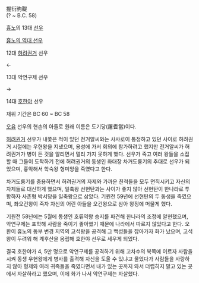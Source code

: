 握衍胊鞮  
(? ~ B.C. 58)

[흉노](%ED%9D%89%EB%85%B8.md)의 13대 [선우](%EC%84%A0%EC%9A%B0.md)  

[흉노의 역대 선우](%ED%9D%89%EB%85%B8#s-9.md)

12대 [허려권거](%ED%97%88%EB%A0%A4%EA%B6%8C%EA%B1%B0.md) 선우

←

13대 악연구제 선우

→

14대 [호한야](%ED%98%B8%ED%95%9C%EC%95%BC.md) 선우

재위 기간은 BC 60 ~ BC 58  

[오유](%EC%98%A4%EC%9C%A0.md) 선우의 현손의 아들로 원래 이름은 도기당(屠耆當)이다.

[허려권거](%ED%97%88%EB%A0%A4%EA%B6%8C%EA%B1%B0.md) 선우가 내쫓은 적이 있던 전거알씨와는 사사로이
통정하고 있던 사이로 허려권거 시절에는 우현왕을 지냈으며, 용성에 가서 회의에 참가하려고 했지만 전거알씨가 허려권거가 병이 든 것을 알리면서
멀리 가지 못하게 했다. 선우가 죽고 여러 왕들을 소집할 때 그들이 도착하기 전에 허려권거의 동생인 좌대장 차거도륭기의 추대로 선우가
되었으며, 흉악해서 학숙왕 형미앙을 죽였다고 한다.

차거도륭기를 중용하면서 허려권거의 자제와 가까운 친척들을 모두 면직시키고 자신의 자제들로 대신하게 했으며, 일축왕 선현탄과는 사이가 좋지
않아 선현탄이 한나라로 투항하자 사촌형 박서당을 일축왕으로 삼았다. 기원전 59년에 선현탄의 두 동생을 죽였으며, 좌오건왕이 죽자 자신의
어린 아들을 오건왕으로 삼아 왕정에 머물게 했다.  

기원전 58년에는 5월에 동생인 호류약왕 승지를 파견해 한나라의 조정에 알현했으며, 악연구제는 포학해 사람을 죽이기 좋아했기 때문에 나라에서
따르지 않았다고 한다. 오환이 흉노의 동부 변경 지역의 고석왕을 공격해 그 백성들을 잡아가자 화가 났으며, 고석왕이 두려워 해 계후산을
옹립해 호한야 선우로 세우게 되었다.  

결국 호한야가 4, 5만 명으로 악연구제를 공격하기 위해 고차수의 북쪽에 이르자 사람을 시켜 동생 우현왕에게 병사를 출격해 자신을 도울 수
있냐고 물었다가 사람들을 사랑하지 않아 형제와 여러 귀족들을 죽였다면서 내가 있는 곳까지 와서 더럽히지 말고 있는 곳에서 자살하라고 했으며,
이에 화가 나서 악연구제는 자살했다.  

